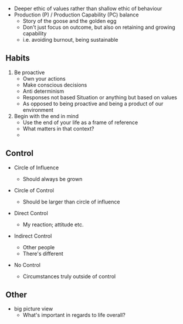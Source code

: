 - Deeper ethic of values rather than shallow ethic of behaviour
- Production (P) / Production Capability (PC) balance
	- Story of the goose and the golden egg
	- Don't just focus on outcome, but also on retaining and growing capability
	- i.e. avoiding burnout, being sustainable 

## Habits
1. Be proactive 
	- Own your actions 
	- Make conscious decisions
	- Anti determinism
	- Responses not based Situation or anything but based on values
	- As opposed to being proactive and being a product of our environment 
2. Begin with the end in mind
	- Use the end of your life as a frame of reference
	- What matters in that context?
	- 

## Control
- Circle of Influence
	- Should always be grown
- Circle of Control
	- Should be larger than circle of influence

- Direct Control
	- My reaction; attitude etc.
- Indirect Control
	- Other people
	- There's different 
- No Control
	- Circumstances truly outside of control

## Other
- big picture view
	- What's important in regards to life overall?